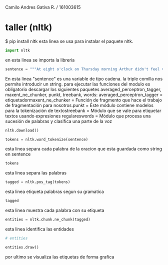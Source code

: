 
 Camilo Andres Gativa R. / 161003615


# taller (nltk)

 $ pip install nltk 
esta linea se usa para instalar el paquete nltk.

```python
import nltk
```
en esta linea se importa la libreria

```python
sentence = """At eight o'clock on Thursday morning Arthur didn't feel very good."""
```

En esta linea  "sentence" es una variable de tipo cadena.
la triple comilla nos permite introducir un string.
para ejecutar las funciones del modulo es obligatorio descargar los siguientes paquetes
averaged_perceptron_tagger, maxent_ne_chunker, punkt, treebank, words:
averaged_perceptron_tagger = etiquetadormaxent_ne_chunker = Función de fragmento que hace el trabajo de fragmentación para nosotros.punkt = Éste módulo contiene modelos para la tokenización de textostreebank = Módulo que se vale para etiquetar textos usando expresiones regulareswords = Módulo que procesa una sucesión de palabras y clasifica una parte de la voz

```python
nltk.download()
```


```python
tokens = nltk.word_tokenize(sentence)
```
esta linea separa cada palabra de la oracion que esta guardada como string en sentence

```python
tokens
```
esta linea separa las palabras

```python
tagged = nltk.pos_tag(tokens)
```
esta linea etiqueta palabras segun su gramatica

```python
tagged
```
esta linea muestra cada palabra con su etiqueta

```python
entities = nltk.chunk.ne_chunk(tagged)
```
esta linea identifica las entidades

```python
# entities
```


```python
entities.draw()
```
por ultimo se visualiza las etiquetas de forma grafica